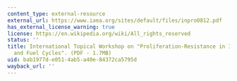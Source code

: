 ```yaml
---
content_type: external-resource
external_url: https://www.iaea.org/sites/default/files/inpro0812.pdf
has_external_license_warning: true
license: https://en.wikipedia.org/wiki/All_rights_reserved
status: ''
title: International Topical Workshop on "Proliferation-Resistance in Innovative Reactors
  and Fuel Cycles". (PDF - 1.7MB)
uid: bab1977d-e051-4ab5-a40e-84372ca5795d
wayback_url: ''
---
```


